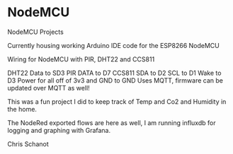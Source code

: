 # NodeMCU
NodeMCU Projects


Currently housing working Arduino IDE code for the ESP8266 NodeMCU

Wiring for NodeMCU with PIR, DHT22 and CCS811

DHT22 Data to SD3
PIR DATA to D7
CCS811 SDA to D2 SCL to D1 Wake to D3
Power for all off of 3v3 and GND to GND
Uses MQTT, firmware can be updated over MQTT 
as well! 
 
This was a fun project I did to keep track of Temp
and Co2 and Humidity in the home. 

The NodeRed exported flows are here as well,
I am running influxdb for logging and graphing
with Grafana.

Chris Schanot
